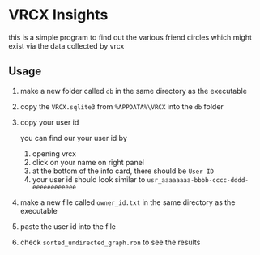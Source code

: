 # VRCX Insights

this is a simple program to find out the various friend circles which might exist via the data collected by vrcx

## Usage

1. make a new folder called `db` in the same directory as the executable
2. copy the `VRCX.sqlite3` from `%APPDATA%\VRCX` into the `db` folder
3. copy your user id

   you can find our your user id by
    1. opening vrcx
    2. click on your name on right panel
    3. at the bottom of the info card, there should be `User ID`
    4. your user id should look similar to `usr_aaaaaaaa-bbbb-cccc-dddd-eeeeeeeeeeee`
4. make a new file called `owner_id.txt` in the same directory as the executable
5. paste the user id into the file
6. check `sorted_undirected_graph.ron` to see the results
